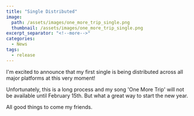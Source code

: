 ```yaml
---
title: "Single Distributed"
image:
  path: /assets/images/one_more_trip_single.png
  thumbnail: /assets/images/one_more_trip_single.png
excerpt_separator: "<!--more-->"
categories:
  - News
tags:
  - release
---
```


I'm excited to announce that my first single is being distributed across all major platforms at this very moment!   
<!--more-->

Unfortunately, this is a long process and my song 'One More Trip' will not be available until February 15th.  But what a great way to start the new year.

All good things to come my friends.